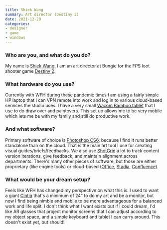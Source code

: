 ```yaml
---
title: Shiek Wang
summary: Art director (Destiny 2)
date: 2021-12-20
categories:
- designer
- game
- windows
---
```


### Who are you, and what do you do?

My name is [Shiek Wang](https://twitter.com/shiekthegeek "Shiek's Twitter account."), I am an art director at Bungie for the FPS loot shooter game [Destiny 2][destiny-2].

### What hardware do you use?

Currently with WFH during these pandemic times I am using a fairly simple HP laptop that I can VPN remote into work and log in to various cloud-based services the studio uses. I have a very small [Wacom Bamboo tablet][bamboo] that I use to do draw over and paintovers. This set up allows me to be very mobile which lets me be with my family and still do productive work.

### And what software?

Primary software of choice is [Photoshop CS6][photoshop], because I find it runs better standalone than on the cloud. That is the main art tool I use for creating visual guides/briefs/feedbacks. We also use [ShotGrid][] a lot to track content version iterations, give feedback, and maintain alignment across departments. There's many other pieces of software, but those are either proprietary (like engine tools) or cloud-based ([Office][], [Stadia][], [Confluence][]).

### What would be your dream setup?

Feels like WFH has changed my perspective on what this is. I used to want a giant [Cintiq][] that's a minimum of 24" to do my art and be a monitor, but now I find being nimble and mobile to be more advantageous for a balanced work and life split. I don't think what I want exists but if I could dream, I'd like AR glasses that project monitor screens that I can adjust according to my object space, and a simple keyboard and tablet I can carry around. This doesn't exist yet, but should!

[bamboo]: https://www.wacom.com/en-us/us/bamboo "Smaller pen/multi-touch tablets."
[cintiq]: https://www.wacom.com/en-us/us/cintiq "A computer screen you can draw on."
[confluence]: https://www.atlassian.com/software/confluence "Collaborative wiki software."
[destiny-2]: http://web.archive.org/web/20230822160446/https://www.destinythegame.com/ "A looter shooter MMO."
[office]: https://www.microsoft.com/en-us/microsoft-365 "An office productivity suite."
[photoshop]: https://www.adobe.com/products/photoshop.html "A bitmap image editor."
[shotgrid]: https://en.wikipedia.org/wiki/ShotGrid "A project management tool for movie and game development."
[stadia]: https://en.wikipedia.org/wiki/Google_Stadia "A game streaming service."
